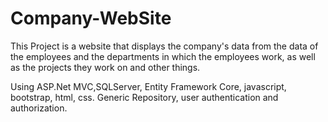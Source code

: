 # Company-WebSite
This Project is a website that displays the company's data from the data of the employees and the departments in which the employees work, as well as the projects they work on and other things.

Using ASP.Net MVC,SQLServer, Entity Framework Core, javascript, bootstrap, html, css.
Generic Repository, user authentication and authorization.
